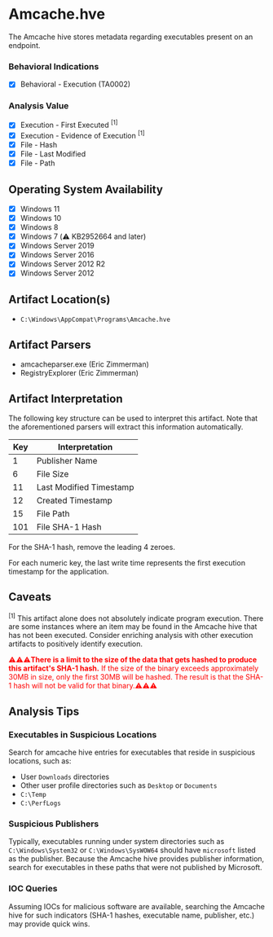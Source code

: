 # Amcache.hve
The Amcache hive stores metadata regarding executables present on an endpoint. 

### Behavioral Indications
 - [x] Behavioral - Execution (TA0002)

### Analysis Value
 - [x] Execution - First Executed <sup>[1]</sup>
 - [x] Execution - Evidence of Execution <sup>[1]</sup>
 - [x] File - Hash
 - [x] File - Last Modified
 - [x] File - Path

## Operating System Availability
 - [x] Windows 11
 - [x] Windows 10
 - [x] Windows 8
 - [x] Windows 7 (⚠️ KB2952664 and later)
 - [x] Windows Server 2019
 - [x] Windows Server 2016
 - [x] Windows Server 2012 R2
 - [x] Windows Server 2012
 
## Artifact Location(s)
- `C:\Windows\AppCompat\Programs\Amcache.hve`

## Artifact Parsers
 - amcacheparser.exe (Eric Zimmerman)
 - RegistryExplorer (Eric Zimmerman)

## Artifact Interpretation
The following key structure can be used to interpret this artifact. Note that the aforementioned parsers will extract this information automatically.

| Key | Interpretation | 
| - | - |
| 1 | Publisher Name |
| 6 | File Size |
| 11 | Last Modified Timestamp |
| 12 | Created Timestamp |
| 15 | File Path |
| 101 | File SHA-1 Hash |

For the SHA-1 hash, remove the leading 4 zeroes. 

For each numeric key, the last write time represents the first execution timestamp for the application. 

## Caveats
<sup>[1]</sup> This artifact alone does not absolutely indicate program execution. There are some instances where an item may be found in the Amcache hive that has not been executed. Consider enriching analysis with other execution artifacts to positively identify execution.

<span style="color:red">⚠️⚠️⚠️**There is a limit to the size of the data that gets hashed to produce this artifact's SHA-1 hash.** If the size of the binary exceeds approximately 30MB in size, only the first 30MB will be hashed. The result is that the SHA-1 hash will not be valid for that binary.⚠️⚠️⚠️</span>

## Analysis Tips

### Executables in Suspicious Locations
Search for amcache hive entries for executables that reside in suspicious locations, such as:

 - User `Downloads` directories
 - Other user profile directories such as `Desktop` or `Documents`
 - `C:\Temp`
 - `C:\PerfLogs`

### Suspicious Publishers
Typically, executables running under system directories such as `C:\Windows\System32` or `C:\Windows\SysWOW64` should have `microsoft` listed as the publisher. Because the Amcache hive provides publisher information, search for executables in these paths that were not published by Microsoft.

### IOC Queries
Assuming IOCs for malicious software are available, searching the Amcache hive for such indicators (SHA-1 hashes, executable name, publisher, etc.) may provide quick wins.
